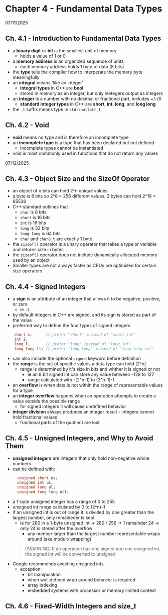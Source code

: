 # Chapter 4 - Fundamental Data Types

07/11/2025
## Ch. 4.1 - Introduction to Fundamental Data Types
- a **binary digit** or **bit** is the smallest unit of memory
  - holds a value of 1 or 0
- a **memory address** is an organized sequence of units 
  - each memory address holds 1 byte of data (8 bits)
- the **type** tells the compiler how to interperate the memory byte meaningfully
- an **integral** means 'like an integer'
  - **integral types** in C++ are **bool**
  - stored in memory as an integer, but only inetegers output as integers
- an **integer** is a number with no decimal or fractional part, includes +/-/0
  - **standard integer types** in C++ are **short**, **int**, **long**, and **long long**
- the ```_t``` suffix means type ie ```std::nullptr_t```


## Ch. 4.2 - Void
- **void** means no type and is therefore an incomplete type
- an **incomplete type** is a type that has been declared but not defined
  - incomplete types cannot be instantiated
- void is most commonly used in functions that do not return any values


07/12/2025
## Ch. 4.3 - Object Size and the SizeOf Operator
- an object of n bits can hold 2^n unique values
- a byte is 8 bits so 2^8 = 256 different values, 2 bytes can hold 2^16 = 65536
- C++ standard outlines that
  - ```char``` is 8 bits
  - ```short``` is 16 bits
  - ```int``` is 16 bits
  - ```long``` is 32 bits
  - ```long long``` is 64 bits
  - ```char``` and ```char8_t``` are exactly 1 byte
- the ```sizeof()``` operator is a unary operator that takes a type or variable and returns size in bytes
- the ```sizeof()``` operator does not include dynamically allocated memory used by an object
- Smaller types are not always faster as CPUs are optimized for certain size operators


## Ch. 4.4 - Signed Integers
- a **sign** is an attribute of an integer that allows it to be negative, positive, or zero
  - ie ```-3```
- by default integers in C++ are signed, and its sign is stored as part of the value
- preferred way to define the four types of signed integers
```cpp
    short s;      // prefer "short" instead of "short int"
    int i;
    long l;       // prefer "long" instead of "long int"
    long long ll; // prefer "long long" instead of "long long int"
```
- can also include the optional ```signed``` keyword before definition
- the **range** is the set of specific values a data type can hold (2^n)
  - range is determined by it's size in bits and whther it is signed or not
    - ie an 8 bit signed int can store any value between -128 to 127
    - range calculated with -(2^n-1) to (2^n-1)-1
- an **overflow** is when data is not within the range of representable values for a type
- an **integer overflow** happens when an operation attempts to create a value outside the possible range
  - for signed integers it will cause undefined behavior
- **integer division** always produces an integer result - integers cannot hold fractional values
  - fractional parts of the quotient are lost


## Ch. 4.5 - Unsigned Integers, and Why to Avoid Them
- **unsigned integers** are integers that only hold non-negative whole numbers
- can be defined with:
  ```cpp
    unsigned short us;
    unsigned int ui;
    unsigned long ul;
    unsigned long long ull;
  ```
- a 1-byte unsigned integer has a range of 0 to 255
- unsigned int range calculated by 0 to (2^n)-1
- if an unsigned int is out of range it is divided by one greater than the largest number, only remaineder is kept
  - ie for 280 in a 1-byte unsigned int -> 280 / 256 -> 1 remainder 24 -> only 24 is stored after the overflow
    - any number larger than the largest number representable wraps around (aka modulo wrapping)
  >[!WARNING] If an operation has one signed and one unsigned int, the signed int will be converted to unsigned
- Google recommends avoiding unsigned ints
  - exception:
    - bit manipulation
    - when well defined wrap around behavior is required
    - array indexing
    - embedded systems with processor or memory limited context


## Ch. 4.6 - Fixed-Width Integers and size_t

